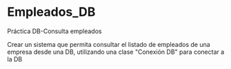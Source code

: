 # Empleados_DB
Práctica DB-Consulta empleados

Crear un sistema que permita consultar el listado de empleados de una empresa desde una DB, utilizando una clase "Conexión DB" para conectar a la DB

